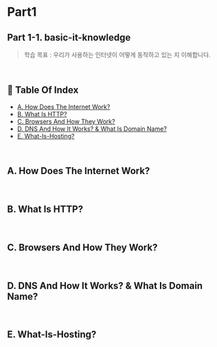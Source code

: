 # Part1 
## Part 1-1. basic-it-knowledge
> 학습 목표 : 우리가 사용하는 인터넷이 어떻게 동작하고 있는 지 이해합니다.
<br/>

## 📑 Table Of Index
- [A. How Does The Internet Work?](#How-Does-The-Internet-Work?)
- [B. What Is HTTP?](#What-Is-HTTP?)
- [C. Browsers And How They Work?](#Browsers-And-How-They-Work?)
- [D. DNS And How It Works? & What Is Domain Name?](#DNS-And-How-It-Works?-&-What-Is-Domain-Name?)
- [E. What-Is-Hosting?](#What-Is-Hosting?)
<br/>

## A. How Does The Internet Work?
<br/>

## B. What Is HTTP?
<br/>

## C. Browsers And How They Work?
<br/>

## D. DNS And How It Works? & What Is Domain Name?
<br/>

## E. What-Is-Hosting?
<br/>
